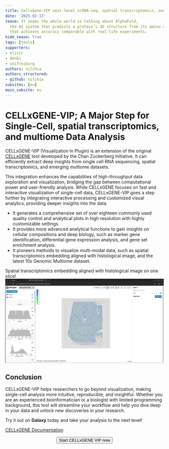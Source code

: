 ```yaml
---
title: CellxGene-VIP next-level scRNA-seq, spatial transcriptomics, and multiome data visualization
date: '2025-02-13'
tease: It seems the whole world is talking about AlphaFold,
  the AI system that predicts a protein’s 3D structure from its amino acid sequence
  that achieves accuracy comparable with real-life experiments.
hide_tease: true
tags: [tools]
supporters:
- elixir
- denbi
- unifreiburg
authors: nilchia
authors_structured:
- github: nilchia
subsites: [eu]
main_subsite: eu
---
```


# CELLxGENE-VIP; A Major Step for Single-Cell, spatial transcriptomics, and  multiome Data Analysis

CELLxGENE-VIP (Visualization In Plugin) is an extension of the original [CELLxGENE](https://github.com/chanzuckerberg/cellxgene) tool developed by the Chan Zuckerberg Initiative. It can efficiently extract deep insights from single cell RNA sequencing, spatial transcriptomics, and emerging multiome datasets.

This integration enhances the capabilities of high-throughput data exploration and visualization, bridging the gap between computational power and user-friendly analysis. While CELLxGENE focuses on fast and interactive visualization of single-cell data, CELLxGENE-VIP goes a step further by integrating interactive processing and customized visual analytics, providing deeper insights into the data.

+ It generates a comprehensive set of over eighteen commonly used quality control and analytical plots in high resolution with highly customizable settings.
+ It provides more advanced analytical functions to gain insights on cellular compositions and deep biology, such as marker gene identification, differential gene expression analysis, and gene set enrichment analysis.
+ It pioneers methods to visualize multi-modal data, such as spatial transcriptomics embedding aligned with histological image, and the latest 10x Genomic Multiome dataset.


Spatial transcriptomics embedding aligned with histological image on one slice!
<img src="static/ST.png" alt="Spatial Transcriptomics Visualization" width="1000">



## Conclusion

CELLxGENE-VIP helps researchers to go beyond visualization, making single-cell analysis more intuitive, reproducible, and insightful. Whether you are an experienced bioinformatician or a biologist with limited programming background, this tool will streamline your workflow and help you dive deep in your data and unlock new discoveries in your research.

Try it out on **Galaxy** today and take your analysis to the next level!

[CELLxGENE Documentation](https://interactivereport.github.io/cellxgene_VIP/tutorial/docs/)

<div align="center">
<a href="https://usegalaxy.eu/?tool_id=interactive_tool_cellxgene_vip&version=latest"><button type="button" class="btn btn-primary btn-lg">Start CELLxGENE VIP now</button></a>
</div>
